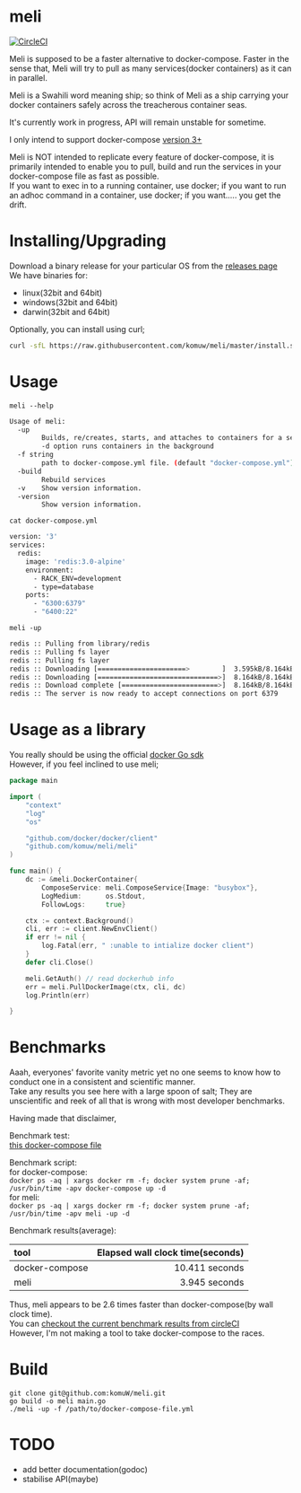 # meli            

[![CircleCI](https://circleci.com/gh/komuw/meli.svg?style=svg)](https://circleci.com/gh/komuw/meli)        


Meli is supposed to be a faster alternative to docker-compose. Faster in the sense that, Meli will try to pull as many services(docker containers) 
as it can in parallel. 

Meli is a Swahili word meaning ship; so think of Meli as a ship carrying your docker containers safely across the treacherous container seas.

It's currently work in progress, API will remain unstable for sometime.

I only intend to support docker-compose [version 3+](https://docs.docker.com/compose/compose-file/compose-versioning/)          

Meli is NOT intended to replicate every feature of docker-compose, it is primarily intended to enable you to pull, build and run the services in your docker-compose file as fast as possible.          
If you want to exec in to a running container, use docker; if you want to run an adhoc command in a container, use docker; if you want..... you get the drift.


# Installing/Upgrading          
Download a binary release for your particular OS from the [releases page](https://github.com/komuW/meli/releases)           
We have binaries for:                
- linux(32bit and 64bit)           
- windows(32bit and 64bit)            
- darwin(32bit and 64bit)                     

Optionally, you can install using curl;       
```bash
curl -sfL https://raw.githubusercontent.com/komuw/meli/master/install.sh | sh
```

# Usage  
`meli --help`         
```bash
Usage of meli:
  -up
    	Builds, re/creates, starts, and attaches to containers for a service.
        -d option runs containers in the background
  -f string
    	path to docker-compose.yml file. (default "docker-compose.yml")
  -build
    	Rebuild services
  -v	Show version information.
  -version
    	Show version information.
```

`cat docker-compose.yml`                 
```bash
version: '3'
services:
  redis:
    image: 'redis:3.0-alpine'
    environment:
      - RACK_ENV=development
      - type=database
    ports:
      - "6300:6379"
      - "6400:22"
```           

`meli -up`          
```bash 
redis :: Pulling from library/redis 
redis :: Pulling fs layer 
redis :: Pulling fs layer 
redis :: Downloading [======================>        ]  3.595kB/8.164kB
redis :: Downloading [==============================>]  8.164kB/8.164kB
redis :: Download complete [========================>]  8.164kB/8.164kB
redis :: The server is now ready to accept connections on port 6379
```

# Usage as a library
You really should be using the official [docker Go sdk](https://godoc.org/github.com/moby/moby/client)         
However, if you feel inclined to use meli;
```go
package main

import (
	"context"
	"log"
	"os"

	"github.com/docker/docker/client"
	"github.com/komuw/meli/meli"
)

func main() {
	dc := &meli.DockerContainer{
		ComposeService: meli.ComposeService{Image: "busybox"},
		LogMedium:      os.Stdout,
		FollowLogs:     true}

	ctx := context.Background()
	cli, err := client.NewEnvClient()
	if err != nil {
		log.Fatal(err, " :unable to intialize docker client")
	}
	defer cli.Close()

	meli.GetAuth() // read dockerhub info
	err = meli.PullDockerImage(ctx, cli, dc)
	log.Println(err)

}
```


# Benchmarks
Aaah, everyones' favorite vanity metric yet no one seems to know how to conduct one in a consistent and scientific manner.          
Take any results you see here with a large spoon of salt; They are unscientific and reek of all that is wrong with most developer benchmarks.             

Having made that disclaimer,                 

Benchmark test:           
[this docker-compose file](https://github.com/komuW/meli/blob/master/testdata/docker-compose.yml)

Benchmark script:               
for docker-compose:      
`docker ps -aq | xargs docker rm -f; docker system prune -af; /usr/bin/time -apv docker-compose up -d`        
for meli:                
`docker ps -aq | xargs docker rm -f; docker system prune -af; /usr/bin/time -apv meli -up -d`            

Benchmark results(average):                       

| tool           | Elapsed wall clock time(seconds) |
| :---           |          ---:                    |
| docker-compose |  10.411 seconds                  |
| meli           |  3.945  seconds                  |

Thus, meli appears to be 2.6 times faster than docker-compose(by wall clock time).           
You can [checkout the current benchmark results from circleCI](https://circleci.com/gh/komuW/meli/)              
However, I'm not making a tool to take docker-compose to the races.                   

# Build                   
`git clone git@github.com:komuW/meli.git`           
`go build -o meli main.go`           
`./meli -up -f /path/to/docker-compose-file.yml`                   


# TODO
- add better documentation(godoc)
- stabilise API(maybe)
